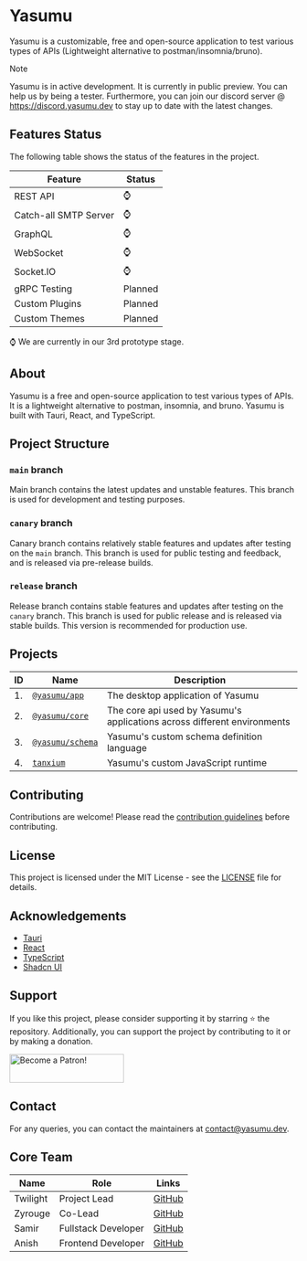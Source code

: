 # Yasumu

Yasumu is a customizable, free and open-source application to test various types of APIs (Lightweight alternative to postman/insomnia/bruno).

> [!NOTE]  
> Yasumu is in active development. It is currently in public preview. You can help us by being a tester. Furthermore, you can join our discord server @ https://discord.yasumu.dev to stay up to date with the latest changes.

## Features Status

The following table shows the status of the features in the project.

| Feature               | Status  |
| --------------------- | ------- |
| REST API              | ⌚      |
| Catch-all SMTP Server | ⌚      |
| GraphQL               | ⌚      |
| WebSocket             | ⌚      |
| Socket.IO             | ⌚      |
| gRPC Testing          | Planned |
| Custom Plugins        | Planned |
| Custom Themes         | Planned |

⌚ We are currently in our 3rd prototype stage.

## About

Yasumu is a free and open-source application to test various types of APIs. It is a lightweight alternative to postman, insomnia, and bruno. Yasumu is built with Tauri, React, and TypeScript.

## Project Structure

### `main` branch

Main branch contains the latest updates and unstable features. This branch is used for development and testing purposes.

### `canary` branch

Canary branch contains relatively stable features and updates after testing on the `main` branch. This branch is used for public testing and feedback, and is released via pre-release builds.

### `release` branch

Release branch contains stable features and updates after testing on the `canary` branch. This branch is used for public release and is released via stable builds. This version is recommended for production use.

## Projects

| ID  | Name                                  | Description                                                              |
| --- | ------------------------------------- | ------------------------------------------------------------------------ |
| 1.  | [`@yasumu/app`](./apps/yasumu)        | The desktop application of Yasumu                                        |
| 2.  | [`@yasumu/core`](./packages/core)     | The core api used by Yasumu's applications across different environments |
| 3.  | [`@yasumu/schema`](./packages/schema) | Yasumu's custom schema definition language                               |
| 4.  | [`tanxium`](./packages/tanxium)       | Yasumu's custom JavaScript runtime                                       |

## Contributing

Contributions are welcome! Please read the [contribution guidelines](CONTRIBUTING.md) before contributing.

## License

This project is licensed under the MIT License - see the [LICENSE](LICENSE) file for details.

## Acknowledgements

- [Tauri](https://tauri.app/)
- [React](https://reactjs.org/)
- [TypeScript](https://www.typescriptlang.org/)
- [Shadcn UI](https://ui.shadcn.com/)

## Support

If you like this project, please consider supporting it by starring ⭐ the repository. Additionally, you can support the project by contributing to it or by making a donation.

<a href="https://www.patreon.com/twlite"><img src="https://c5.patreon.com/external/logo/become_a_patron_button.png" alt="Become a Patron!" width="200" height="50"></a>

## Contact

For any queries, you can contact the maintainers at [contact@yasumu.dev](mailto:contact@yasumu.dev).

## Core Team

| Name     | Role                | Links                                   |
| -------- | ------------------- | --------------------------------------- |
| Twilight | Project Lead        | [GitHub](https://github.com/twlite)     |
| Zyrouge  | Co-Lead             | [GitHub](https://github.com/zyrouge)    |
| Samir    | Fullstack Developer | [GitHub](https://github.com/samir-byte) |
| Anish    | Frontend Developer  | [GitHub](https://github.com/novanish)   |
